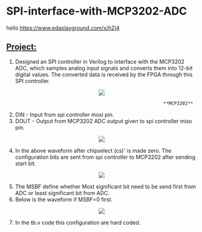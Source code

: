# SPI-interface-with-MCP3202-ADC
hello
https://www.edaplayground.com/x/hZj4  
## <ins>**Project:**</ins>  
1. Designed an SPI controller in Verilog to interface with the MCP3202 ADC, which samples analog input signals and converts them into 12-bit digital values. The converted data is received by the FPGA through this SPI controller.  

<div align="center">
<image src = "https://github.com/user-attachments/assets/3181e7d5-dafb-475a-9e7a-e7c38bbefc34">  
</div>

                                                              **MCP3202**  
2. DIN - Input from spi controller mosi pin.  
3. DOUT - Output from MCP3202 ADC output given to spi controller miso pin. 
<div align="center">
<image src = "https://github.com/user-attachments/assets/a3b844dc-694e-467d-9af2-b08a2709965b">  
</div>

4. In the above waveform after chipselect (cs)' is made zero. The configuration bits are sent from spi controller to MCP3202 after sending start bit.  

<div align="center">
<image src = "https://github.com/user-attachments/assets/158c20ae-39dc-4072-a82e-fa706cec6286">  
</div>
  
5. The MSBF define whether Most significant bit need to be send first from ADC or least significant bit from ADC.  
6. Below is the waveform if MSBF=0 first.  

<div align="center">
<image src = "https://github.com/user-attachments/assets/02bb8553-38f4-44f6-ae77-eb91c61f98ac">  
</div>
  
7. In the tb.v code this configuration are hard coded.




